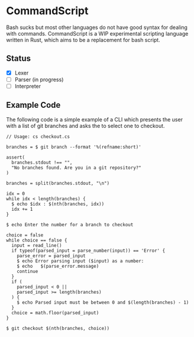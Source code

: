 # CommandScript

Bash sucks but most other languages do not have good syntax for dealing with commands. CommandScript is a WIP experimental scripting language written in Rust, which aims to be a replacement for bash script. 

## Status

 - [x] Lexer
 - [ ] Parser (in progress)
 - [ ] Interpreter

## Example Code

The following code is a simple example of a CLI which presents the user with a list of git branches and asks the to select one to checkout.

```
// Usage: cs checkout.cs

branches = $ git branch --format '%(refname:short)'

assert(
  branches.stdout !== "",
  "No branches found. Are you in a git repository?"
)

branches = split(branches.stdout, "\n")

idx = 0
while idx < length(branches) {
  $ echo $idx : $(nth(branches, idx))
  idx += 1
}

$ echo Enter the number for a branch to checkout

choice = false
while choice == false {
  input = read_line()
  if typeof(parsed_input = parse_number(input)) == 'Error' {
    parse_error = parsed_input
    $ echo Error parsing input ($input) as a number:
    $ echo   $(parse_error.message)
    continue
  }
  if (
    parsed_input < 0 ||
    parsed_input >= length(branches)
  ) {
    $ echo Parsed input must be between 0 and $(length(branches) - 1)
  }
  choice = math.floor(parsed_input)
}

$ git checkout $(nth(branches, choice))
```
